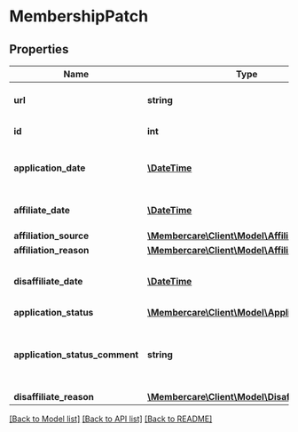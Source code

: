 # MembershipPatch

## Properties
Name | Type | Description | Notes
------------ | ------------- | ------------- | -------------
**url** | **string** | The link to the current resource | [optional] 
**id** | **int** | The Id of the membership | [optional] 
**application_date** | [**\DateTime**](\DateTime.md) | The application date of the membership | [optional] 
**affiliate_date** | [**\DateTime**](\DateTime.md) | The affiliate date of the membership | [optional] 
**affiliation_source** | [**\Membercare\Client\Model\AffiliationSource**](AffiliationSource.md) |  | [optional] 
**affiliation_reason** | [**\Membercare\Client\Model\AffiliationReason**](AffiliationReason.md) |  | [optional] 
**disaffiliate_date** | [**\DateTime**](\DateTime.md) | The disaffiliate date of the membership. | [optional] 
**application_status** | [**\Membercare\Client\Model\ApplicationStatus**](ApplicationStatus.md) |  | [optional] 
**application_status_comment** | **string** | Additional comment in regards to the application status | [optional] 
**disaffiliate_reason** | [**\Membercare\Client\Model\DisaffiliateReason**](DisaffiliateReason.md) |  | [optional] 

[[Back to Model list]](../../README.md#documentation-for-models) [[Back to API list]](../../README.md#documentation-for-api-endpoints) [[Back to README]](../../README.md)

